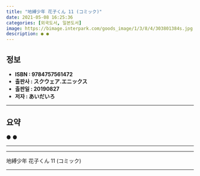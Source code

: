 ```yaml
---
title: "地縛少年 花子くん 11 (コミック)"
date: 2021-05-08 16:25:36
categories: [외국도서, 일본도서]
image: https://bimage.interpark.com/goods_image/1/3/8/4/303801384s.jpg
description: ● ●
---
```


## **정보**

- **ISBN : 9784757561472**
- **출판사 : スクウェア.エニックス**
- **출판일 : 20190827**
- **저자 : あいだいろ**

------



## **요약**

●  ●  

------



------


地縛少年 花子くん 11 (コミック) 

------


